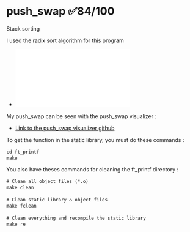 # push_swap ✅84/100
Stack sorting

I used the radix sort algorithm for this program

- ![push_swap subject](fr.push_swap.subject.pdf)
 
My push_swap can be seen with the push_swap visualizer :
  - [Link to the push_swap visualizer github](https://github.com/o-reo/push_swap_visualizer)

To get the function in the static library, you must do these commands :
```shell
cd ft_printf
make
```

You also have theses commands for cleaning the ft_printf directory :
```shell
# Clean all object files (*.o)
make clean

# Clean static library & object files
make fclean

# Clean everything and recompile the static library
make re
```

